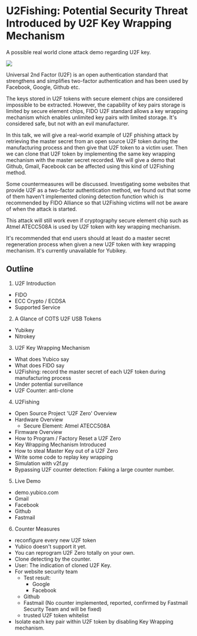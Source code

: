 # U2Fishing: Potential Security Threat Introduced by U2F Key Wrapping Mechanism

A possible real world clone attack demo regarding U2F key.


[![](https://img.youtube.com/vi/axKrtrOTfcY/0.jpg)](https://www.youtube.com/watch?v=axKrtrOTfcY)


Universal 2nd Factor (U2F) is an open authentication standard that strengthens and simplifies two-factor authentication and has been used by Facebook, Google, Github etc.

The keys stored in U2F tokens with secure element chips are considered impossible to be extracted. However, the capability of key pairs storage is limited by secure element chips, FIDO U2F standard allows a key wrapping mechanism which enables unlimited key pairs with limited storage. It's considered safe, but not with an evil manufacturer.

In this talk, we will give a real-world example of U2F phishing attack by retrieving the master secret from an open source U2F token during the manufacturing process and then give that U2F token to a victim user. Then we can clone that U2F token by implementing the same key wrapping mechanism with the master secret recorded. We will give a demo that Github, Gmail, Facebook can be affected using this kind of U2Fishing method.

Some countermeasures will be discussed. Investigating some websites that provide U2F as a two-factor authentication method, we found out that some of them haven't implemented cloning detection function which is recommended by FIDO Alliance so that U2Fishing victims will not be aware of when the attack is started.

This attack will still work even if cryptography secure element chip such as Atmel ATECC508A is used by U2F token with key wrapping mechanism.

It's recommended that end users should at least do a master secret regeneration process when given a new U2F token with key wrapping mechanism. It's currently unavailable for Yubikey.

## Outline

1. U2F Introduction
  - FIDO
  - ECC Crypto / ECDSA
  - Supported Service
2. A Glance of COTS U2F USB Tokens
  - Yubikey
  - Nitrokey
3. U2F Key Wrapping Mechanism
  - What does Yubico say
  - What does FIDO say
  - U2Fishing: record the master secret of each U2F token during manufacturing process
  - Under potential surveillance
  - U2F Counter: anti-clone
4. U2Fishing
  - Open Source Project 'U2F Zero' Overview
  - Hardware Overview
    - Secure Element: Atmel ATECC508A
  - Firmware Overview
  - How to Program / Factory Reset a U2F Zero
  - Key Wrapping Mechanism Introduced
  - How to steal Master Key out of a U2F Zero
  - Write some code to replay key wrapping
  - Simulation with v2f.py
  - Bypassing U2F counter detection: Faking a large counter number.
5. Live Demo
  - demo.yubico.com
  - Gmail
  - Facebook
  - Github
  - Fastmail
6. Counter Measures
  - reconfigure every new U2F token
  - Yubico doesn't support it yet.
  - You can reprogram U2F Zero totally on your own.
  - Clone detecting by the counter.
  - User: The indication of cloned U2F Key.
  - For website security team
    - Test result:
      - Google
      - Facebook
    - Github
    - Fastmail (No counter implemented, reported, confirmed by Fastmail Security Team and will be fixed)
    - trusted U2F token whitelist
  - Isolate each key pair within U2F token by disabling Key Wrapping mechanism.
  
